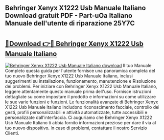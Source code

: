 ## Behringer Xenyx X1222 Usb Manuale Italiano Download gratuit PDF - Part-uOa Italiano Manuale dell'utente di riparazione 25Y7C

# <h2><a href="http://dfgrd19.blite.top/?on=Behringer+Xenyx+X1222+Usb+Manuale+Italiano">🔗Download 👉🔴 Behringer Xenyx X1222 Usb Manuale Italiano</a></h2>

[![Behringer Xenyx X1222 Usb Manuale Italiano download](https://i.imgur.com/lujVjoI.png)](http://dfgrd19.blite.top/?on=Behringer+Xenyx+X1222+Usb+Manuale+Italiano)
Il tuo Manuale Completo questa guida per l'utente fornisce una panoramica completa del tuo nuovo Behringer Xenyx X1222 Usb Manuale Italiano, inclusi suggerimenti su installazione, funzionamento, manutenzione e Risoluzione dei problemi. Per iniziare con Behringer Xenyx X1222 Usb Manuale Italiano, leggere attentamente questo manuale prima dell'uso. Fornisce istruzioni dettagliate su come impostare il prodotto e informazioni su come utilizzare le sue varie funzioni e funzioni. Le funzionalità avanzate di Behringer Xenyx X1222 Usb Manuale Italiano includono riconoscimento facciale, controllo dei gesti, profili personalizzabili e attività automatizzate, tutte accessibili e personalizzate dall'interfaccia. Ci auguriamo che Behringer Xenyx X1222 Usb Manuale Italiano ti abbia fornito informazioni preziose per dare il via al tuo nuovo dispositivo. In caso di problemi, contattare il nostro Servizio Clienti.
